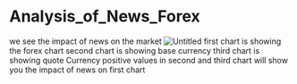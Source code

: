 # Analysis_of_News_Forex
we see the impact of news on the market
![Untitled](https://github.com/Shhhriyr/Analysis_of_News_Forex/assets/100275151/2205c326-6f3b-4d97-a8c7-dd7fc6f1c7ad)
first chart is showing the forex chart
second chart is showing base currency
third chart is showing quote Currency
positive values in second and third chart will show you the impact of news on first chart
